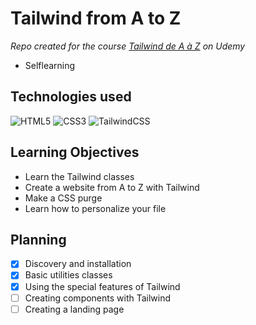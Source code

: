 # Tailwind from A to Z

_Repo created for the course [Tailwind de A à Z](https://www.udemy.com/course/taildwindcss-de-a-a-z/) on Udemy_

- Selflearning

## Technologies used

![HTML5](https://img.shields.io/badge/html5-%23E34F26.svg?style=for-the-badge&logo=html5&logoColor=white)
![CSS3](https://img.shields.io/badge/css3-%231572B6.svg?style=for-the-badge&logo=css3&logoColor=white)
![TailwindCSS](https://img.shields.io/badge/tailwindcss-%2338B2AC.svg?style=for-the-badge&logo=tailwind-css&logoColor=white)

## Learning Objectives

- Learn the Tailwind classes
- Create a website from A to Z with Tailwind
- Make a CSS purge
- Learn how to personalize your file

## Planning

- [x] Discovery and installation
- [x] Basic utilities classes
- [x] Using the special features of Tailwind
- [ ] Creating components with Tailwind
- [ ] Creating a landing page